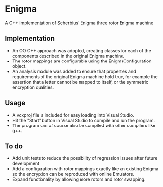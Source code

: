 # Enigma
A C++ implementation of Scherbius' Enigma three rotor Enigma machine

## Implementation
* An OO C++ approach was adopted, creating classes for each of the components described in the original Enigma machine. 
* The rotor mappings are configurable using the EnigmaConfiguration object.
* An analysis module was added to ensure that properties and requirements of the original Enigma machine hold true, for example the assertion that a letter cannot be mapped to itself, or the symmetric encryption qualities. 


## Usage

* A vcxproj file is included for easy loading into Visual Studio.
* Hit the "Start" button in Visual Studio to compile and run the program.
* The program can of course also be compiled with other compilers like g++.


## To do

* Add unit tests to reduce the possibility of regression issues after future development
* Add a configuration with rotor mappings exactly like an existing Enigma so the encryption can be reproduced with online Emulators.
* Expand functionality by allowing more rotors and rotor swapping.
